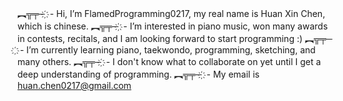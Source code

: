︻╦╤─ ҉  - Hi, I’m FlamedProgramming0217, my real name is Huan Xin Chen, which is chinese.
︻╦╤─ ҉  - I’m interested in piano music, won many awards in contests, recitals, and I am looking forward to start programming :)
︻╦╤─ ҉  - I’m currently learning piano, taekwondo, programming, sketching, and many others.
︻╦╤─ ҉  - I don't know what to collaborate on yet until I get a deep understanding of programming.
︻╦╤─ ҉  - My email is huan.chen0217@gmail.com

